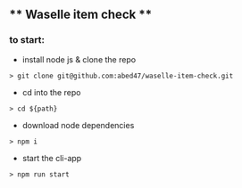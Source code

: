 ## ** Waselle item check **
### to start:
- install node js & clone the repo
```
> git clone git@github.com:abed47/waselle-item-check.git

```
- cd into the repo
```
> cd ${path}
```

- download node dependencies
```
> npm i 
```
- start the cli-app
```
> npm run start
```

